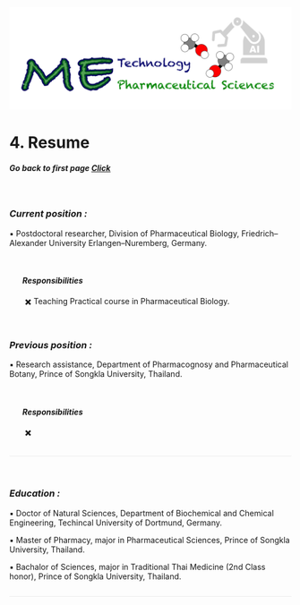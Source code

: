 ![](/images/cv-header.png)


# 4. Resume


##### Go back to first page [Click](/online_cv/README.md)

&nbsp;&nbsp;


### *Current position :*


:black_small_square: Postdoctoral researcher, Division of Pharmaceutical Biology, Friedrich–Alexander University Erlangen–Nuremberg, Germany.

&nbsp;

#### &nbsp;&nbsp;&nbsp;&nbsp;&nbsp;&nbsp;  *Responsibilities*


&nbsp;&nbsp;&nbsp;&nbsp;&nbsp;&nbsp; :heavy_multiplication_x: Teaching Practical course in Pharmaceutical Biology.

&nbsp;


### *Previous position :*


:black_small_square: Research assistance, Department of Pharmacognosy and Pharmaceutical Botany, Prince of Songkla University, Thailand.

&nbsp;

#### &nbsp;&nbsp;&nbsp;&nbsp;&nbsp;&nbsp;  *Responsibilities*


&nbsp;&nbsp;&nbsp;&nbsp;&nbsp;&nbsp; :heavy_multiplication_x:

![](/images/line04.png)

&nbsp;&nbsp;

### *Education :*

:black_small_square: Doctor of Natural Sciences, Department of Biochemical and Chemical Engineering, Techincal University of Dortmund, Germany.


:black_small_square: Master of Pharmacy, major in Pharmaceutical Sciences, Prince of Songkla University, Thailand.


:black_small_square: Bachalor of Sciences, major in Traditional Thai Medicine (2nd Class honor), Prince of Songkla University, Thailand.


![](/images/line04.png)
